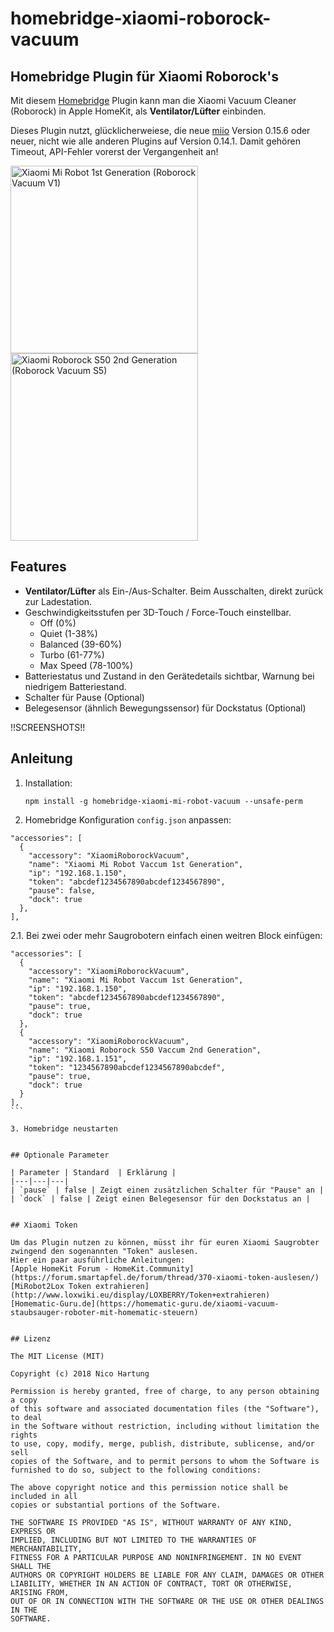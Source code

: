 # homebridge-xiaomi-roborock-vacuum

## Homebridge Plugin für Xiaomi Roborock's 

Mit diesem [Homebridge](https://github.com/nfarina/homebridge) Plugin kann man die Xiaomi Vacuum Cleaner (Roborock) in Apple HomeKit, als **Ventilator/Lüfter** einbinden. 

Dieses Plugin nutzt, glücklicherweiese, die neue [miio](https://github.com/aholstenson/miio) Version 0.15.6 oder neuer, nicht wie alle anderen Plugins auf Version 0.14.1. Damit gehören Timeout, API-Fehler vorerst der Vergangenheit an!

<img src="https://github.com/nicoh88/homebridge-xiaomi-roborock-vacuum/rockrobo.vacuum.v1.jpg" alt="Xiaomi Mi Robot 1st Generation (Roborock Vacuum V1)" width="300"><img src="https://github.com/nicoh88/homebridge-xiaomi-roborock-vacuum/roborock.vacuum.s5.jpg" alt="Xiaomi Roborock S50 2nd Generation (Roborock Vacuum S5)" width="300">

## Features

* **Ventilator/Lüfter** als Ein-/Aus-Schalter. Beim Ausschalten, direkt zurück zur Ladestation.
* Geschwindigkeitsstufen per 3D-Touch / Force-Touch einstellbar.
  - Off (0%)
  - Quiet (1-38%)
  - Balanced (39-60%)
  - Turbo (61-77%)
  - Max Speed (78-100%)
* Batteriestatus und Zustand in den Gerätedetails sichtbar, Warnung bei niedrigem Batteriestand.
* Schalter für Pause (Optional)
* Belegesensor (ähnlich Bewegungssensor) für Dockstatus (Optional)

!!SCREENSHOTS!!

## Anleitung

1. Installation:

   `npm install -g homebridge-xiaomi-mi-robot-vacuum --unsafe-perm`

2. Homebridge Konfiguration `config.json` anpassen:

  ```
  "accessories": [
    {
      "accessory": "XiaomiRoborockVacuum",
      "name": "Xiaomi Mi Robot Vaccum 1st Generation",
      "ip": "192.168.1.150",
      "token": "abcdef1234567890abcdef1234567890",
      "pause": false,
      "dock": true
    },
  ],
  ```

2.1. Bei zwei oder mehr Saugrobotern einfach einen weitren Block einfügen: 

  ```
  "accessories": [
    {
      "accessory": "XiaomiRoborockVacuum",
      "name": "Xiaomi Mi Robot Vaccum 1st Generation",
      "ip": "192.168.1.150",
      "token": "abcdef1234567890abcdef1234567890",
      "pause": true,
      "dock": true
    },
    {
      "accessory": "XiaomiRoborockVacuum",
      "name": "Xiaomi Roborock S50 Vaccum 2nd Generation",
      "ip": "192.168.1.151",
      "token": "1234567890abcdef1234567890abcdef",
      "pause": true,
      "dock": true
    }
  ],
  ```    ​

3. Homebridge neustarten


## Optionale Parameter

| Parameter | Standard  | Erklärung |
|---|---|---|
| `pause` | false | Zeigt einen zusätzlichen Schalter für "Pause" an |
| `dock` | false | Zeigt einen Belegesensor für den Dockstatus an |


## Xiaomi Token

Um das Plugin nutzen zu können, müsst ihr für euren Xiaomi Saugrobter zwingend den sogenannten "Token" auslesen.
Hier ein paar ausführliche Anleitungen:
[Apple HomeKit Forum - HomeKit.Community](https://forum.smartapfel.de/forum/thread/370-xiaomi-token-auslesen/)
[MiRobot2Lox Token extrahieren](http://www.loxwiki.eu/display/LOXBERRY/Token+extrahieren)
[Homematic-Guru.de](https://homematic-guru.de/xiaomi-vacuum-staubsauger-roboter-mit-homematic-steuern)


## Lizenz

The MIT License (MIT)

Copyright (c) 2018 Nico Hartung

Permission is hereby granted, free of charge, to any person obtaining a copy
of this software and associated documentation files (the "Software"), to deal
in the Software without restriction, including without limitation the rights
to use, copy, modify, merge, publish, distribute, sublicense, and/or sell
copies of the Software, and to permit persons to whom the Software is
furnished to do so, subject to the following conditions:

The above copyright notice and this permission notice shall be included in all
copies or substantial portions of the Software.

THE SOFTWARE IS PROVIDED "AS IS", WITHOUT WARRANTY OF ANY KIND, EXPRESS OR
IMPLIED, INCLUDING BUT NOT LIMITED TO THE WARRANTIES OF MERCHANTABILITY,
FITNESS FOR A PARTICULAR PURPOSE AND NONINFRINGEMENT. IN NO EVENT SHALL THE
AUTHORS OR COPYRIGHT HOLDERS BE LIABLE FOR ANY CLAIM, DAMAGES OR OTHER
LIABILITY, WHETHER IN AN ACTION OF CONTRACT, TORT OR OTHERWISE, ARISING FROM,
OUT OF OR IN CONNECTION WITH THE SOFTWARE OR THE USE OR OTHER DEALINGS IN THE
SOFTWARE.

